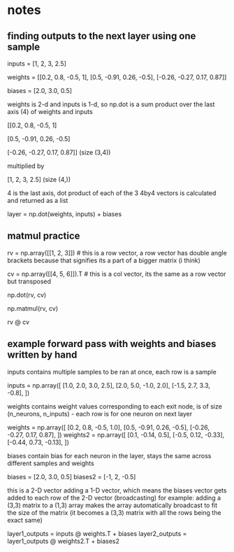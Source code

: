 # notes

## finding outputs to the next layer using one sample
inputs = [1, 2, 3, 2.5]

weights = [[0.2, 0.8, -0.5, 1], [0.5, -0.91, 0.26, -0.5], [-0.26, -0.27, 0.17, 0.87]]

biases = [2.0, 3.0, 0.5]

weights is 2-d and inputs is 1-d, so np.dot is a sum product over the last axis (4) of weights and inputs

[[0.2, 0.8, -0.5, 1]

 [0.5, -0.91, 0.26, -0.5]

 [-0.26, -0.27, 0.17, 0.87]] (size (3,4))

 multiplied by

 [1, 2, 3, 2.5] (size (4,))

4 is the last axis, dot product of each of the 3 4by4 vectors is calculated and returned as a list

layer = np.dot(weights, inputs) + biases

## matmul practice
rv = np.array([[1, 2, 3]]) # this is a row vector, a row vector has double angle brackets because that signifies its a part of a bigger matrix (i think)

cv = np.array([[4, 5, 6]]).T # this is a col vector, its the same as a row vector but transposed

np.dot(rv, cv)

np.matmul(rv, cv)

rv @ cv

## example forward pass with weights and biases written by hand

inputs contains multiple samples to be ran at once, each row is a sample

inputs = np.array([
    [1.0, 2.0, 3.0, 2.5],
    [2.0, 5.0, -1.0, 2.0],
    [-1.5, 2.7, 3.3, -0.8],
])

weights contains weight values corresponding to each exit node, is of size (n_neurons, n_inputs) - each row is for one neuron on next layer

weights = np.array([
    [0.2, 0.8, -0.5, 1.0],
    [0.5, -0.91, 0.26, -0.5],
    [-0.26, -0.27, 0.17, 0.87],
])
weights2 = np.array([
    [0.1, -0.14, 0.5],
    [-0.5, 0.12, -0.33],
    [-0.44, 0.73, -0.13],
])

biases contain bias for each neuron in the layer, stays the same across different samples and weights

biases = [2.0, 3.0, 0.5]
biases2 = [-1, 2, -0.5]

this is a 2-D vector adding a 1-D vector, which means the biases vector gets added to each row of the 2-D vector (broadcasting)
for example: adding a (3,3) matrix to a (1,3) array makes the array automatically broadcast to fit the size of the matrix (it becomes a (3,3) matrix with all the rows being the exact same)

layer1_outputs = inputs @ weights.T + biases
layer2_outputs = layer1_outputs @ weights2.T + biases2